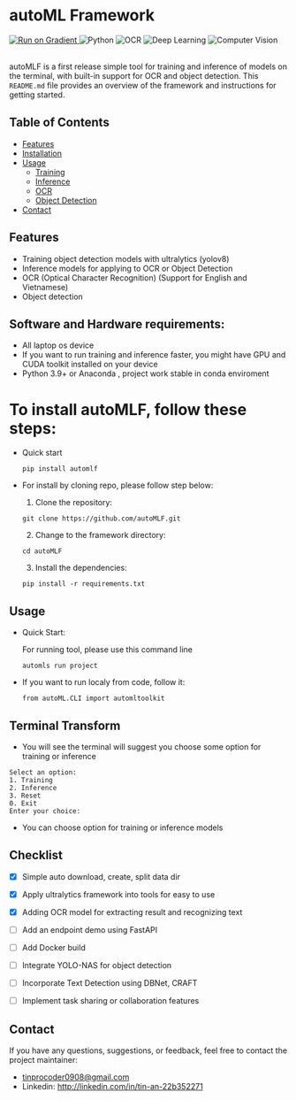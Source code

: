 # autoML Framework
<div>
<a href="https://console.paperspace.com/github/ultralytics/ultralytics">
    <img src="https://assets.paperspace.io/img/gradient-badge.svg" alt="Run on Gradient"/>
  </a>
  <img src="https://img.shields.io/badge/Python-3776AB?style=for-the-badge&logo=python&logoColor=white" alt="Python">
  <img src="https://img.shields.io/badge/OCR-FF3E1F?style=for-the-badge&logo=ocr&logoColor=white" alt="OCR">
  <img src="https://img.shields.io/badge/Deep_Learning-FF6F00?style=for-the-badge&logo=deep-learning&logoColor=white" alt="Deep Learning">
  <img src="https://img.shields.io/badge/Computer_Vision-5C0099?style=for-the-badge&logo=computer-vision&logoColor=white" alt="Computer Vision">
</div>
<br>

autoMLF is a first release simple tool for training and inference of models on the terminal, with built-in support for OCR and object detection. This `README.md` file provides an overview of the framework and instructions for getting started.

## Table of Contents

- [Features](#features)
- [Installation](#installation)
- [Usage](#usage)
  - [Training](#training)
  - [Inference](#inference)
  - [OCR](#ocr)
  - [Object Detection](#object-detection)
- [Contact](#contact)

## Features

- Training object detection models with ultralytics (yolov8)
- Inference models for applying to OCR or Object Detection 
- OCR (Optical Character Recognition) (Support for English and Vietnamese)
- Object detection

## Software and Hardware requirements:
- All laptop os device
- If you want to run training and inference faster, you might have GPU and CUDA toolkit installed on your device
- Python 3.9+ or Anaconda , project work stable in conda enviroment

# To install autoMLF, follow these steps:
- Quick start
  ```
  pip install automlf
  ```
- For install by cloning repo, please follow step below:
  1. Clone the repository: 

  `git clone https://github.com/autoMLF.git`

  2. Change to the framework directory: 
  
  `cd autoMLF`

  3. Install the dependencies: 
  
  `pip install -r requirements.txt`

## Usage
- Quick Start:
    
  For running tool, please use this command line
  ```
  automls run project
  ```
- If you want to run localy from code, follow it:
  ```
  from autoML.CLI import automltoolkit
  ```
  
## Terminal Transform
- You will see the terminal will suggest you choose some option for training or inference
 ```
Select an option:
1. Training
2. Inference
3. Reset
0. Exit
Enter your choice: 
 ```
- You can choose option for training or inference models

## Checklist

- [x] Simple auto download, create, split data dir
- [x] Apply ultralytics framework into tools for easy to use 
- [x] Adding OCR model for extracting result and recognizing text
- [ ] Add an endpoint demo using FastAPI
- [ ] Add Docker build 
- [ ] Integrate YOLO-NAS for object detection
- [ ] Incorporate Text Detection using DBNet, CRAFT
- [ ] Implement task sharing or collaboration features


## Contact
If you have any questions, suggestions, or feedback, feel free to contact the project maintainer:
- tinprocoder0908@gmail.com
- Linkedin: http://linkedin.com/in/tin-an-22b352271
